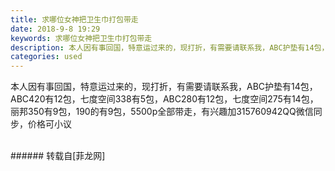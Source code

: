 ```yaml
---
title: 求哪位女神把卫生巾打包带走
date: 2018-9-8 19:29
keywords: 求哪位女神把卫生巾打包带走
description: 本人因有事回国，特意运过来的，现打折，有需要请联系我，ABC护垫有14包，ABC420有12包，七度空间338有5包，ABC280有12包，七度空间275有14包，丽邦350有9包，190的有9包，5500p全部带走，有兴趣加315760942QQ微信同步，价格可小议
categories: used
---
```

<td class="t_f" id="postmessage_1763869">

本人因有事回国，特意运过来的，现打折，有需要请联系我，ABC护垫有14包，ABC420有12包，七度空间338有5包，ABC280有12包，七度空间275有14包，丽邦350有9包，190的有9包，5500p全部带走，有兴趣加315760942QQ微信同步，价格可小议<br/>
<br/>
</td>
###### 转载自[菲龙网]